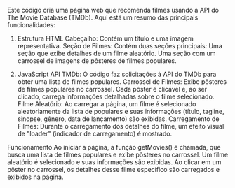 Este código cria uma página web que recomenda filmes usando a API do The Movie Database (TMDb). Aqui está um resumo das principais funcionalidades:

1. Estrutura HTML
Cabeçalho: Contém um título e uma imagem representativa.
Seção de Filmes: Contém duas seções principais:
Uma seção que exibe detalhes de um filme aleatório.
Uma seção com um carrossel de imagens de pôsteres de filmes populares.

2. JavaScript
API TMDb: O código faz solicitações à API do TMDb para obter uma lista de filmes populares.
Carrossel de Filmes: Exibe pôsteres de filmes populares no carrossel. Cada pôster é clicável e, ao ser clicado, carrega informações detalhadas sobre o filme selecionado.
Filme Aleatório: Ao carregar a página, um filme é selecionado aleatoriamente da lista de populares e suas informações (título, tagline, sinopse, gênero, data de lançamento) são exibidas.
Carregamento de Filmes: Durante o carregamento dos detalhes do filme, um efeito visual de "loader" (indicador de carregamento) é mostrado.

Funcionamento
Ao iniciar a página, a função getMovies() é chamada, que busca uma lista de filmes populares e exibe pôsteres no carrossel.
Um filme aleatório é selecionado e suas informações são exibidas.
Ao clicar em um pôster no carrossel, os detalhes desse filme específico são carregados e exibidos na página.
